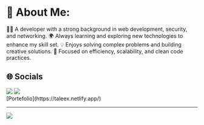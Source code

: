 # 💫 About Me:
👨‍💻 A developer with a strong background in web development, security, and networking. 
🌍 Always learning and exploring new technologies to enhance my skill set. 
💡 Enjoys solving complex problems and building creative solutions. 
🎯 Focused on efficiency, scalability, and clean code practices.


## 🌐 Socials
<div align="left">
  <a href="https://www.linkedin.com/in/-jorgematos/"><img src="https://img.shields.io/badge/LinkedIn-%230077B5.svg?logo=linkedin&logoColor=white&style=for-the-badge" /></a>
  <a href="https://x.com/Jafm_16"><img src="https://img.shields.io/badge/X-black.svg?logo=X&logoColor=white&style=for-the-badge" /></a>
</div>

<div>
 [Portefolio](https://taleex.netlify.app/)
</div>

---
[![](https://visitcount.itsvg.in/api?id=Taleex&icon=0&color=0)](https://visitcount.itsvg.in)

<!-- Proudly created with GPRM ( https://gprm.itsvg.in ) -->
